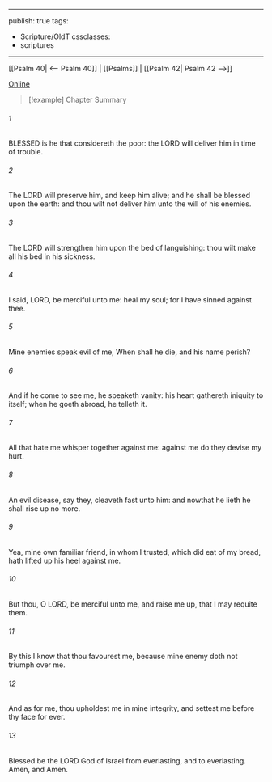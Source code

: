 

---
publish: true
tags:
  - Scripture/OldT
cssclasses:
  - scriptures
---
[[Psalm 40| <-- Psalm 40]] | [[Psalms]] | [[Psalm 42| Psalm 42 -->]]

[Online](https://churchofjesuschrist.org/study/scriptures/ot/ps/41?lang=eng)

>[!example] Chapter Summary
>
###### 1
BLESSED is he that considereth the poor: the LORD will deliver him in time of trouble.
###### 2
The LORD will preserve him, and keep him alive; and he shall be blessed upon the earth: and thou wilt not deliver him unto the will of his enemies.
###### 3
The LORD will strengthen him upon the bed of languishing: thou wilt make all his bed in his sickness.
###### 4
I said, LORD, be merciful unto me: heal my soul; for I have sinned against thee.
###### 5
Mine enemies speak evil of me, When shall he die, and his name perish?
###### 6
And if he come to see me, he speaketh vanity: his heart gathereth iniquity to itself; when he goeth abroad, he telleth it.
###### 7
All that hate me whisper together against me: against me do they devise my hurt.
###### 8
An evil disease, say they, cleaveth fast unto him: and nowthat he lieth he shall rise up no more.
###### 9
Yea, mine own familiar friend, in whom I trusted, which did eat of my bread, hath lifted up his heel against me.
###### 10
But thou, O LORD, be merciful unto me, and raise me up, that I may requite them.
###### 11
By this I know that thou favourest me, because mine enemy doth not triumph over me.
###### 12
And as for me, thou upholdest me in mine integrity, and settest me before thy face for ever.
###### 13
Blessed be the LORD God of Israel from everlasting, and to everlasting.  Amen, and Amen.



